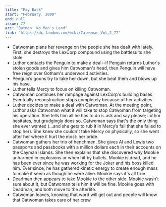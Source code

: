 ```yaml
---
title: "Pay Back"
start: "February, 2000"
end: null
issue: 77
arc: "Batman: No Man's Land"
link: "https://dc.fandom.com/wiki/Catwoman_Vol_2_77"
---
```


- Catwoman plans her revenge on the people she has dealt with lately. First, she destroys the LexCorp compound using the battlesuits she stole. 
- Luthor contacts the Penguin to make a deal--if Penguin returns Luthor's stolen goods and gives him Catwoman's head, then Penguin will have free reign over Gotham's underworld activities.
- Penguin’s goons try to take her down, but she beat them and blows up his base.
- Luther tells Mercy to focus on killing Catwoman.
- Catwoman continues her rampage against LexCorp's building bases. Eventually reconstruction stops completely because of her activities.
- Luther decides to make a deal with Catwoman. At the meeting point, Luthor asks Catwoman what it will take to stop Catwoman from targeting his operation. She tells him all he has to do is ask and say please; Luthor hesitates, but grudgingly does so. Catwoman says that's the only thing she ever wanted (…and she gets to rub it in Mercy’s fail that she failed to stop her). She knew she couldn't take Mercy on physically, so she went after her where it hurt the most: her pride. 
- Catwoman gathers her trio of henchmen. She gives Al and Lewis two passports and passbooks with a million dollars each in their accounts on the Cayman Islands. She then explains that she discovered why Mookie unharmed in explosions or when hit by bullets. Mookie is dead, and he has been ever since he was working for the Joker and his boss killed him. Ever since, he has gathered kinetic energy to create enough mass to make it seem as though he were alive. Mookie says it's all true.
- Deadman then appears to take Mookie to the other side. Mookie wasn't sure about it, but Catwoman tells him it will be fine. Mookie goes with Deadman, and both move to the afterlife.
- Catwoman leaves, knowing that word will get out and people will know that Catwoman takes care of her crew.
